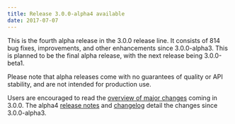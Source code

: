 ```yaml
---
title: Release 3.0.0-alpha4 available
date: 2017-07-07
---
```

<!---
  Licensed under the Apache License, Version 2.0 (the "License");
  you may not use this file except in compliance with the License.
  You may obtain a copy of the License at

   https://www.apache.org/licenses/LICENSE-2.0

  Unless required by applicable law or agreed to in writing, software
  distributed under the License is distributed on an "AS IS" BASIS,
  WITHOUT WARRANTIES OR CONDITIONS OF ANY KIND, either express or implied.
  See the License for the specific language governing permissions and
  limitations under the License. See accompanying LICENSE file.
-->

This is the fourth alpha release in the 3.0.0 release line. It consists
of 814 bug fixes, improvements, and other enhancements since
3.0.0-alpha3. This is planned to be the final alpha release, with the
next release being 3.0.0-beta1.

Please note that alpha releases come with no guarantees of quality or
API stability, and are not intended for production use.

Users are encouraged to read the [overview of major
changes](https://hadoop.apache.org/docs/r3.0.0-alpha4/index.html) coming
in 3.0.0. The alpha4 [release
notes](https://hadoop.apache.org/docs/r3.0.0-alpha4/hadoop-project-dist/hadoop-common/release/3.0.0-alpha4/RELEASENOTES.3.0.0-alpha4.htm)
 and [changelog](https://hadoop.apache.org/docs/r3.0.0-alpha4/hadoop-project-dist/hadoop-common/release/3.0.0-alpha4/CHANGES.3.0.0-alpha4.html) detail the changes since 3.0.0-alpha3.
